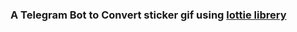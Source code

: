 <h3>A Telegram Bot to Convert sticker gif using <a href='https://gitlab.com/mattbas/python-lottie/'>lottie librery</a></h3>